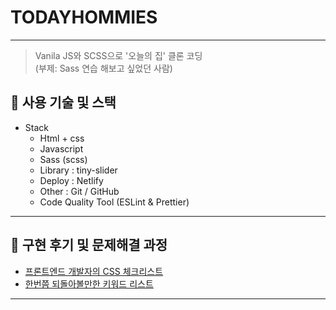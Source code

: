 # TODAYHOMMIES

---

> Vanila JS와 SCSS으로 '오늘의 집' 클론 코딩<br />
> (부제: Sass 연습 해보고 싶었던 사람)

## 🔧 사용 기술 및 스택

- Stack
    - Html + css
    - Javascript
    - Sass (scss)
    - Library : tiny-slider 
    - Deploy : Netlify
    - Other : Git / GitHub
    - Code Quality Tool (ESLint & Prettier)

---

## 🧳 구현 후기 및 문제해결 과정

- [프론트엔드 개발자의 CSS 체크리스트](https://velog.io/@alsghk9701/series/%ED%94%84%EB%A1%A0%ED%8A%B8%EC%97%94%EB%93%9C-%EA%B0%9C%EB%B0%9C%EC%9E%90%EC%9D%98-CSS-%EC%B2%B4%ED%81%AC%EB%A6%AC%EC%8A%A4%ED%8A%B8)
- [한번쯤 되돌아볼만한 키워드 리스트](https://velog.io/@alsghk9701/%ED%95%9C%EB%B2%88%EC%AF%A4-%EB%90%98%EB%8F%8C%EC%95%84%EB%B3%BC%EB%A7%8C%ED%95%9C-%ED%82%A4%EC%9B%8C%EB%93%9C-%EB%A6%AC%EC%8A%A4%ED%8A%B8)

---
